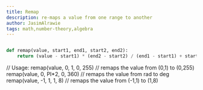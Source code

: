 ```yaml
---
title: Remap
description: re-maps a value from one range to another
author: JasimAlrawie
tags: math,number-theory,algebra
---
```


```py

def remap(value, start1, end1, start2, end2):
    return (value - start1) * (end2 - start2) / (end1 - start1) + start2
```

// Usage:
remap(value, 0, 1, 0, 255)    // remaps the value from (0,1) to (0,255)
remap(value, 0, PI*2, 0, 360) // remaps the value from rad to deg
remap(value, -1, 1, 1, 8)     // remaps the value from (-1,1) to (1,8)
```